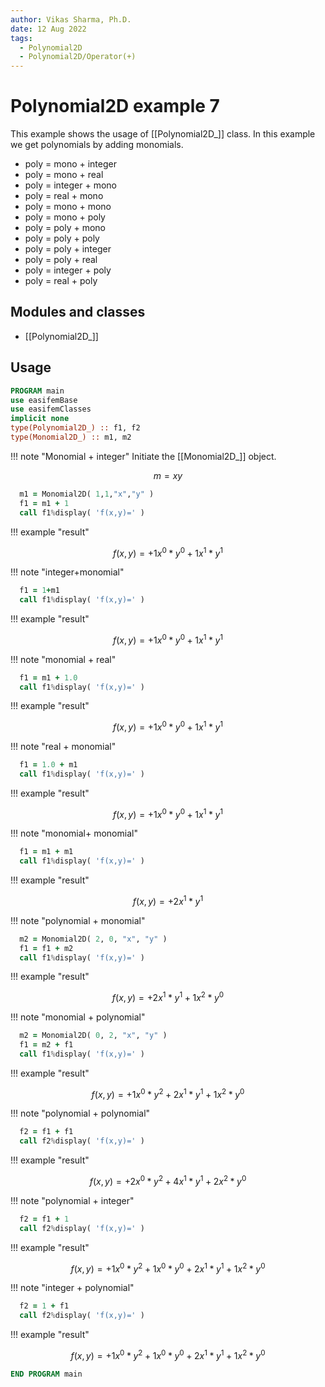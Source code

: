 ```yaml
---
author: Vikas Sharma, Ph.D.
date: 12 Aug 2022
tags:
  - Polynomial2D
  - Polynomial2D/Operator(+)
---
```


# Polynomial2D example 7

This example shows the usage of [[Polynomial2D_]] class. In this example we get polynomials by adding monomials.

- poly = mono + integer
- poly = mono + real
- poly = integer + mono
- poly = real + mono
- poly = mono + mono
- poly = mono + poly
- poly = poly + mono
- poly = poly + poly
- poly = poly + integer
- poly = poly + real
- poly = integer + poly
- poly = real + poly

## Modules and classes

- [[Polynomial2D_]]

## Usage

```fortran
PROGRAM main
use easifemBase
use easifemClasses
implicit none
type(Polynomial2D_) :: f1, f2
type(Monomial2D_) :: m1, m2
```

!!! note "Monomial + integer"
Initiate the [[Monomial2D_]] object.

$$
m=xy
$$

```fortran
  m1 = Monomial2D( 1,1,"x","y" )
  f1 = m1 + 1
  call f1%display( 'f(x,y)=' )
```

!!! example "result"

$$
f(x,y)=+1x^0*y^0+1x^1*y^1
$$

!!! note "integer+monomial"

```fortran
  f1 = 1+m1
  call f1%display( 'f(x,y)=' )
```

!!! example "result"

$$
f(x,y)=+1x^0*y^0+1x^1*y^1
$$

!!! note "monomial + real"

```fortran
  f1 = m1 + 1.0
  call f1%display( 'f(x,y)=' )
```

!!! example "result"

$$
f(x,y)=+1x^0*y^0+1x^1*y^1
$$

!!! note "real + monomial"

```fortran
  f1 = 1.0 + m1
  call f1%display( 'f(x,y)=' )
```

!!! example "result"

$$
f(x,y)=+1x^0*y^0+1x^1*y^1
$$

!!! note "monomial+ monomial"

```fortran
  f1 = m1 + m1
  call f1%display( 'f(x,y)=' )
```

!!! example "result"

$$
f(x,y)=+2x^1*y^1
$$

!!! note "polynomial + monomial"

```fortran
  m2 = Monomial2D( 2, 0, "x", "y" )
  f1 = f1 + m2
  call f1%display( 'f(x,y)=' )
```

!!! example "result"

$$
f(x,y)=+2x^1*y^1+1x^2*y^0
$$

!!! note "monomial + polynomial"

```fortran
  m2 = Monomial2D( 0, 2, "x", "y" )
  f1 = m2 + f1
  call f1%display( 'f(x,y)=' )
```

!!! example "result"

$$
f(x,y)=+1x^0*y^2+2x^1*y^1+1x^2*y^0
$$

!!! note "polynomial + polynomial"

```fortran
  f2 = f1 + f1
  call f2%display( 'f(x,y)=' )
```

!!! example "result"

$$
f(x,y)=+2x^0*y^2+4x^1*y^1+2x^2*y^0
$$

!!! note "polynomial + integer"

```fortran
  f2 = f1 + 1
  call f2%display( 'f(x,y)=' )
```

!!! example "result"

$$
f(x,y)=+1x^0*y^2+1x^0*y^0+2x^1*y^1+1x^2*y^0
$$

!!! note "integer + polynomial"

```fortran
  f2 = 1 + f1
  call f2%display( 'f(x,y)=' )
```

!!! example "result"

$$
f(x,y)=+1x^0*y^2+1x^0*y^0+2x^1*y^1+1x^2*y^0
$$

```fortran
END PROGRAM main
```
